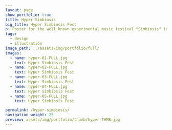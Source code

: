```yaml
---
layout: page
show_portfolio: true
title: Hyper Simbiosis
big_title: Hyper Simbiosis Fest
p: Poster for the well known experimental music festival "Simbiosis" in its special edition "Hyper-Simbiosis", that took place in Tabacalera, Madrid in 2011.
tags:
  - design
  - illustration
image_path: ../assets/img/portfolio/full/
images:
  - name: hyper-01-FULL.jpg
    text: Hyper Simbiosis Fest
  - name: hyper-02-FULL.jpg
    text: Hyper Simbiosis Fest
  - name: hyper-03-FULL.jpg
    text: Hyper Simbiosis Fest
  - name: hyper-04-FULL.jpg
    text: Hyper Simbiosis Fest
  - name: hyper-05-FULL.jpg
    text: Hyper Simbiosis Fest

permalink: /hyper-simbiosis/
navigation_weight: 25
preview: assets/img/portfolio/thumb/hyper-THMB.jpg
---
```

